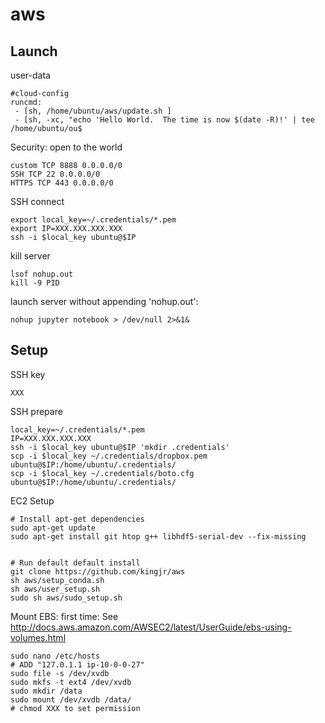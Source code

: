 # aws
## Launch

user-data
```
#cloud-config
runcmd:
 - [sh, /home/ubuntu/aws/update.sh ]
 - [sh, -xc, "echo 'Hello World.  The time is now $(date -R)!' | tee /home/ubuntu/ou$
```

Security: open to the world
```
custom TCP 8888 0.0.0.0/0
SSH TCP 22 0.0.0.0/0
HTTPS TCP 443 0.0.0.0/0
```

SSH connect
```
export local_key=~/.credentials/*.pem
export IP=XXX.XXX.XXX.XXX
ssh -i $local_key ubuntu@$IP
```

kill server
```
lsof nohup.out
kill -9 PID
```

launch server without appending 'nohup.out':
```
nohup jupyter notebook > /dev/null 2>&1&
```


## Setup

SSH key

```
XXX
```

SSH prepare
```
local_key=~/.credentials/*.pem
IP=XXX.XXX.XXX.XXX
ssh -i $local_key ubuntu@$IP 'mkdir .credentials'
scp -i $local_key ~/.credentials/dropbox.pem ubuntu@$IP:/home/ubuntu/.credentials/
scp -i $local_key ~/.credentials/boto.cfg ubuntu@$IP:/home/ubuntu/.credentials/
```

EC2 Setup

```
# Install apt-get dependencies
sudo apt-get update
sudo apt-get install git htop g++ libhdf5-serial-dev --fix-missing


# Run default default install
git clone https://github.com/kingjr/aws
sh aws/setup_conda.sh
sh aws/user_setup.sh
sudo sh aws/sudo_setup.sh
```

Mount EBS: first time: See http://docs.aws.amazon.com/AWSEC2/latest/UserGuide/ebs-using-volumes.html

```
sudo nano /etc/hosts
# ADD "127.0.1.1 ip-10-0-0-27"
sudo file -s /dev/xvdb
sudo mkfs -t ext4 /dev/xvdb
sudo mkdir /data
sudo mount /dev/xvdb /data/
# chmod XXX to set permission
```
